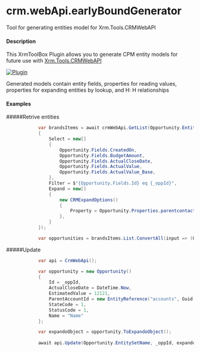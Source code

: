 # crm.webApi.earlyBoundGenerator
Tool for generating entities model for Xrm.Tools.CRMWebAPI


#### Description

This XrmToolBox Plugin allows you to generate CPM entity models for future use with [Xrm.Tools.CRMWebAPI](https://github.com/davidyack/Xrm.Tools.CRMWebAPI/tree/master/dotnet "Xrm.Tools.CRMWebAPI")

[![Plugin](https://i.imgur.com/kYx80dl.jpg "Plugin")](https://i.imgur.com/kYx80dl.jpg "Plugin")

Generated models contain entity fields, properties for reading values, properties for expanding entities by lookup, and H: H relationships

#### Examples

#####Retrive entities

```csharp
            var brandsItems = await crmWebApi.GetList(Opportunity.EntitySetName, new CRMGetListOptions()
            {
                Select = new[]
                {
                    Opportunity.Fields.CreatedOn,
                    Opportunity.Fields.BudgetAmount,
                    Opportunity.Fields.ActualCloseDate,
                    Opportunity.Fields.ActualValue,
                    Opportunity.Fields.ActualValue_Base,
                },
                Filter = $"{Opportunity.Fields.Id} eq {_oppId}",
                Expand = new[]
                {
                    new CRMExpandOptions()
                    {
                        Property = Opportunity.Properties.parentcontactid,
                    },
                }
            });

            var opportunities = brandsItems.List.ConvertAll(input => (Opportunity)Activator.CreateInstance(typeof(Opportunity), input));
```

#####Update

```csharp
            var api = CrmWebApi();

            var opportunity = new Opportunity()
            {
                Id = _oppId,
                ActualCloseDate = DateTime.Now,
                EstimatedValue = 12121,
                ParentAccountId = new EntityReference("accounts", Guid.NewGuid()),
                StateCode = 1,
                StatusCode = 1,
                Name = "Name"
            };

            var expandoObject = opportunity.ToExpandoObject();
            
            await api.Update(Opportunity.EntitySetName, _oppId, expandoObject);
```


